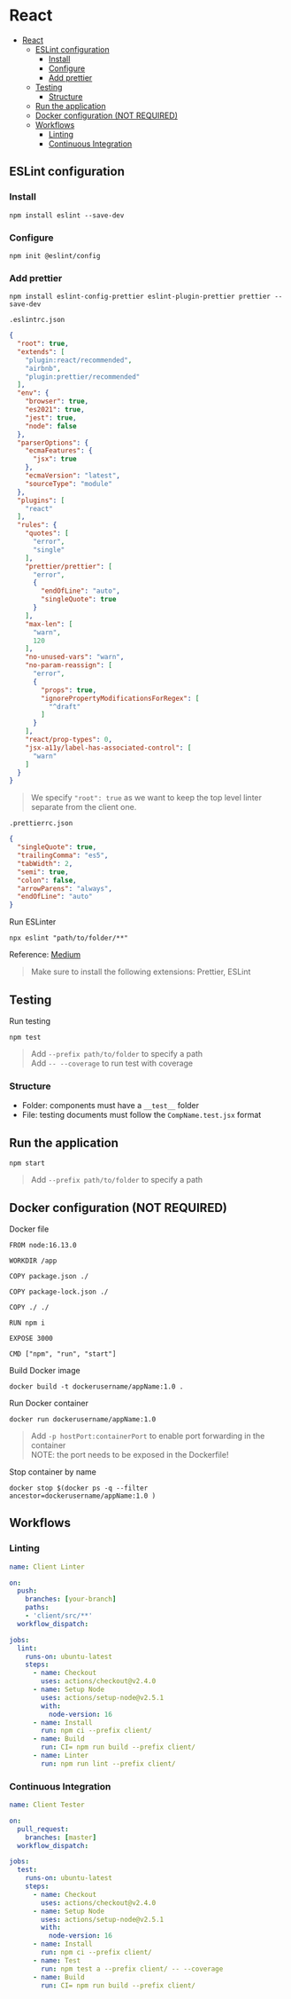 # React

- [React](#react)
  - [ESLint configuration](#eslint-configuration)
    - [Install](#install)
    - [Configure](#configure)
    - [Add prettier](#add-prettier)
  - [Testing](#testing)
    - [Structure](#structure)
  - [Run the application](#run-the-application)
  - [Docker configuration (NOT REQUIRED)](#docker-configuration-not-required)
  - [Workflows](#workflows)
    - [Linting](#linting)
    - [Continuous Integration](#continuous-integration)

## ESLint configuration

### Install

```shell
npm install eslint --save-dev
```

### Configure

```shell
npm init @eslint/config
```

### Add prettier

```shell
npm install eslint-config-prettier eslint-plugin-prettier prettier --save-dev
```

`.eslintrc.json`

```json
{
  "root": true,
  "extends": [
    "plugin:react/recommended",
    "airbnb",
    "plugin:prettier/recommended"
  ],
  "env": {
    "browser": true,
    "es2021": true,
    "jest": true,
    "node": false
  },
  "parserOptions": {
    "ecmaFeatures": {
      "jsx": true
    },
    "ecmaVersion": "latest",
    "sourceType": "module"
  },
  "plugins": [
    "react"
  ],
  "rules": {
    "quotes": [
      "error",
      "single"
    ],
    "prettier/prettier": [
      "error",
      {
        "endOfLine": "auto",
        "singleQuote": true
      }
    ],
    "max-len": [
      "warn",
      120
    ],
    "no-unused-vars": "warn",
    "no-param-reassign": [
      "error",
      {
        "props": true,
        "ignorePropertyModificationsForRegex": [
          "^draft"
        ]
      }
    ],
    "react/prop-types": 0,
    "jsx-a11y/label-has-associated-control": [
      "warn"
    ]
  }
}
```

> We specify `"root": true` as we want to keep the top level linter separate from the client one.

`.prettierrc.json`

```json
{
  "singleQuote": true,
  "trailingComma": "es5",
  "tabWidth": 2,
  "semi": true,
  "colon": false,
  "arrowParens": "always",
  "endOfLine": "auto"
}
```

Run ESLinter

```shell
npx eslint "path/to/folder/**"
```

Reference: [Medium](https://medium.com/how-to-react/config-eslint-and-prettier-in-visual-studio-code-for-react-js-development-97bb2236b31a)

> Make sure to install the following extensions: Prettier, ESLint

## Testing

Run testing

```shell
npm test
```

> Add `--prefix path/to/folder` to specify a path  
> Add `-- --coverage` to run test with coverage

### Structure

- Folder: components must have a `__test__` folder
- File: testing documents must follow the `CompName.test.jsx` format

## Run the application

```shell
npm start
```

> Add `--prefix path/to/folder` to specify a path

## Docker configuration (NOT REQUIRED)

Docker file

```text
FROM node:16.13.0

WORKDIR /app

COPY package.json ./

COPY package-lock.json ./

COPY ./ ./

RUN npm i

EXPOSE 3000

CMD ["npm", "run", "start"]

```

Build Docker image

```shell
docker build -t dockerusername/appName:1.0 .
```

Run Docker container

```shell
docker run dockerusername/appName:1.0
```

> Add `-p hostPort:containerPort` to enable port forwarding in the container  
> NOTE: the port needs to be exposed in the Dockerfile!

Stop container by name

```shell
docker stop $(docker ps -q --filter ancestor=dockerusername/appName:1.0 )
```

## Workflows

### Linting

```yml
name: Client Linter

on:
  push:
    branches: [your-branch]
    paths:
    - 'client/src/**'
  workflow_dispatch:

jobs:
  lint:
    runs-on: ubuntu-latest
    steps:
      - name: Checkout
        uses: actions/checkout@v2.4.0
      - name: Setup Node
        uses: actions/setup-node@v2.5.1
        with:
          node-version: 16
      - name: Install
        run: npm ci --prefix client/
      - name: Build
        run: CI= npm run build --prefix client/
      - name: Linter
        run: npm run lint --prefix client/
```

### Continuous Integration

```yml
name: Client Tester

on:
  pull_request:
    branches: [master]
  workflow_dispatch:

jobs:
  test:
    runs-on: ubuntu-latest
    steps:
      - name: Checkout
        uses: actions/checkout@v2.4.0
      - name: Setup Node
        uses: actions/setup-node@v2.5.1
        with:
          node-version: 16
      - name: Install
        run: npm ci --prefix client/
      - name: Test
        run: npm test a --prefix client/ -- --coverage
      - name: Build
        run: CI= npm run build --prefix client/
```

